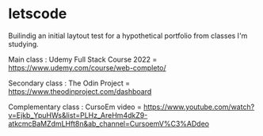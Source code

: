 # letscode
Builindig an initial laytout test for a hypothetical portfolio from classes I'm studying.

Main class : Udemy Full Stack Course 2022 = https://www.udemy.com/course/web-completo/

Secondary class : The Odin Project = https://www.theodinproject.com/dashboard

Complementary class : CursoEm video = https://www.youtube.com/watch?v=Ejkb_YpuHWs&list=PLHz_AreHm4dkZ9-atkcmcBaMZdmLHft8n&ab_channel=CursoemV%C3%ADdeo
